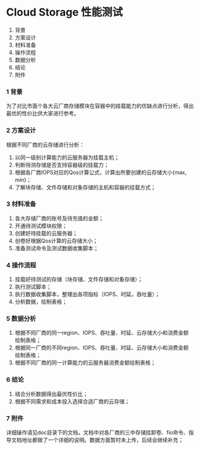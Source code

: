 # Cloud Storage 性能测试

1. 背景
2. 方案设计
3. 材料准备
4. 操作流程
5. 数据分析
6. 结论
7. 附件

### 1 背景

为了对比市面个各大云厂商存储模块在容器中的挂载能力的优缺点进行分析，得出最优的性价比供大家进行参考。

### 2 方案设计

根据不同厂商的云存储进行分析：

1. 以同一级别计算能力的云服务器为挂载主机；
2. 判断待测存储是否支持容器级的挂载力；
3. 根据各厂商IOPS对应的Qos计算公式，计算出所要创建的云存储大小{max, min}；
4. 了解块存储、文件存储和对象存储的主机和容器的挂载方式；

### 3 材料准备

1. 各大存储厂商的账号及待充值的金额；
2. 开通待测试模块权限；
3. 创建好待挂载的云服务器；
4. 创卷好根据Qos计算的云存储大小；
5. 准备测试命令及测试数据收集脚本；

### 4 操作流程

1. 挂载好待测试的存储（块存储、文件存储和对象存储）；
2. 执行测试脚本；
3. 执行数据收集脚本，整理出各项指标（IOPS、时延，吞吐量）；
4. 分析数据，绘制表格；

### 5 数据分析

1. 根据不同厂商的同一region、IOPS、吞吐量、时延、云存储大小和消费金额绘制表格；
2. 根据同一厂商的不同region、IOPS、吞吐量、时延、云存储大小和消费金额绘制表格；
3. 根据不同厂商的同一计算能力的云服务器消费金额绘制表格；

### 6 结论

1. 结合分析数据得出最优性价比；
2. 根据不同需求和成本投入选择合适厂商的云存储；

### 7 附件

详细操作请见doc目录下的文档，文档中对各厂商的三中存储挂卸卷、fio命令、指导文档地址都做了一个详细的说明。数据方面暂时未上传，后续会继续补充；

